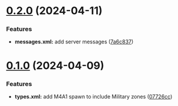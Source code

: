 # [0.2.0](https://github.com/0xSalazar/Dayz/compare/v0.1.0...v0.2.0) (2024-04-11)


### Features

* **messages.xml:** add server messages ([7a6c837](https://github.com/0xSalazar/Dayz/commit/7a6c8370b77d8d1a1ecfc8ca082ff79fe3030acc))



# [0.1.0](https://github.com/0xSalazar/Dayz/compare/07726cc60422d196de3cbff069816898df5bf43f...v0.1.0) (2024-04-09)


### Features

* **types.xml:** add M4A1 spawn to include Military zones ([07726cc](https://github.com/0xSalazar/Dayz/commit/07726cc60422d196de3cbff069816898df5bf43f))



